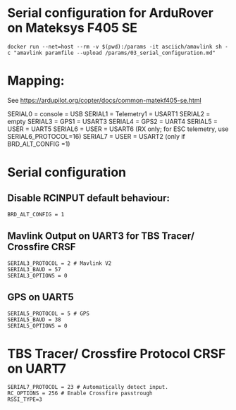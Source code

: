 # Serial configuration for ArduRover on Mateksys F405 SE

```
docker run --net=host --rm -v $(pwd):/params -it asciich/amavlink sh -c "amavlink paramfile --upload /params/03_serial_configuration.md"
```


# Mapping:
See https://ardupilot.org/copter/docs/common-matekf405-se.html

SERIAL0 = console = USB
SERIAL1 = Telemetry1 = USART1
SERIAL2 = empty
SERIAL3 = GPS1 = USART3
SERIAL4 = GPS2 = UART4
SERIAL5 = USER = UART5
SERIAL6 = USER = USART6 (RX only; for ESC telemetry, use SERIAL6_PROTOCOL=16)
SERIAL7 = USER = USART2 (only if BRD_ALT_CONFIG =1)


# Serial configuration

## Disable RCINPUT default behaviour:
```
BRD_ALT_CONFIG = 1
```

## Mavlink Output on UART3 for TBS Tracer/ Crossfire CRSF

```
SERIAL3_PROTOCOL = 2 # Mavlink V2
SERIAL3_BAUD = 57
SERIAL3_OPTIONS = 0
```

## GPS on UART5
```
SERIAL5_PROTOCOL = 5 # GPS
SERIAL5_BAUD = 38
SERIAL5_OPTIONS = 0
```

# TBS Tracer/ Crossfire Protocol CRSF on UART7

```
SERIAL7_PROTOCOL = 23 # Automatically detect input.
RC_OPTIONS = 256 # Enable Crossfire passtrough
RSSI_TYPE=3
```

